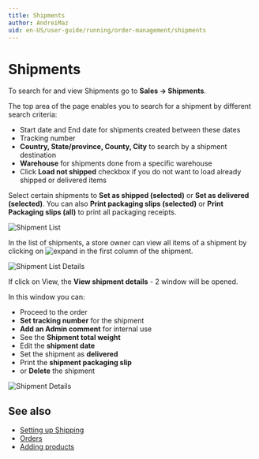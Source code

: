 ```yaml
---
title: Shipments
author: AndreiMaz
uid: en-US/user-guide/running/order-management/shipments
---
```


# Shipments

To search for and view Shipments go to **Sales → Shipments**.

The top area of the page enables you to search for a shipment by different search criteria:

* Start date and End date for shipments created between these dates
* Tracking number
* **Country, State/province, County, City** to search by a shipment destination
* **Warehouse** for shipments done from a specific warehouse
* Click **Load not shipped** checkbox if you do not want to load already shipped or delivered items

Select certain shipments to **Set as shipped (selected)** or **Set as delivered (selected)**. You can also **Print packaging slips (selected)** or **Print Packaging slips (all)** to print all packaging receipts.

![Shipment List](_static/shipments/order-shipment-list.png)

In the list of shipments, a store owner can view all items of a shipment by clicking on ![expand](_static/shipments/order-shipment-expand.png) in the first column of the shipment.

![Shipment List Details](_static/shipments/order-shipment-list-details.png)

If click on View, the **View shipment details** - 2 window will be opened.

In this window you can:

* Proceed to the order
* **Set tracking number** for the shipment
* **Add an Admin comment** for internal use
* See the **Shipment total weight**
* Edit the **shipment date**
* Set the shipment as **delivered**
* Print the **shipment packaging slip**
* or **Delete** the shipment

![Shipment Details](_static/shipments/order-shipment-details.png)

## See also

* [Setting up Shipping](xref:en-US/user-guide/configuring/settingup/shipping/index)
* [Orders](xref:en-US/user-guide/running/order-management/orders/index)
* [Adding products](xref:en-US/user-guide/running/product-management/products/adding-products/index)